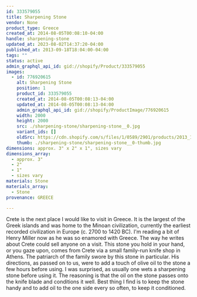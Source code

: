 ```yaml
---
id: 333579055
title: Sharpening Stone
vendor: None
product_type: Greece
created_at: 2014-08-05T00:08:10-04:00
handle: sharpening-stone
updated_at: 2023-08-02T14:37:20-04:00
published_at: 2013-09-18T18:04:00-04:00
tags: ""
status: active
admin_graphql_api_id: gid://shopify/Product/333579055
images:
  - id: 776920615
    alt: Sharpening Stone
    position: 1
    product_id: 333579055
    created_at: 2014-08-05T00:08:13-04:00
    updated_at: 2014-08-05T00:08:13-04:00
    admin_graphql_api_id: gid://shopify/ProductImage/776920615
    width: 2000
    height: 2000
    src: ./sharpening-stone/sharpening-stone__0.jpg
    variant_ids: []
    oldSrc: https://cdn.shopify.com/s/files/1/0589/2901/products/2013_11_09_Kiosk_0887_ea93003c-1ac5-4512-b3f1-67eaf642af5e.jpeg?v=1407211693
    thumb: ./sharpening-stone/sharpening-stone__0-thumb.jpg
dimensions: approx. 3" x 2" x 1", sizes vary
dimensions_array:
  - approx. 3"
  - 2"
  - 1"
  - sizes vary
materials: Stone
materials_array:
  - Stone
provenance: GREECE

---
```


Crete is the next place I would like to visit in Greece. It is the largest of the Greek islands and was home to the Minoan civilization, currently the earliest recorded civilization in Europe (c. 2700 to 1420 BC). I'm reading a bit of Henry Miller now as he was so enamored with Greece. The way he writes about Crete could sell anyone on a visit. This stone you hold in your hand, or you gaze upon, comes from Crete via a small family-run knife shop in Athens. The patriarch of the family swore by this stone in particular. His directions, as passed on to us, were to add a touch of olive oil to the stone a few hours before using. I was surprised, as usually one wets a sharpening stone before using it. The reasoning is that the oil on the stone passes onto the knife blade and conditions it well. Best thing I find is to keep the stone handy and to add oil to the one side every so often, to keep it conditioned.